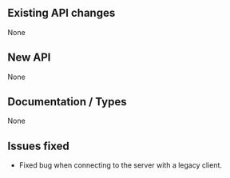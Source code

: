 ## Existing API changes
None

## New API
None

## Documentation / Types
None

## Issues fixed
* Fixed bug when connecting to the server with a legacy client.
